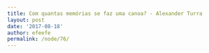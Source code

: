 ```yaml
---
title: Com quantas memórias se faz uma canoa? - Alexander Turra
layout: post
date: '2017-08-18'
author: efeefe
permalink: /node/76/
---
```


<!-- Content not found or could not be extracted. Please review original HTML. -->
